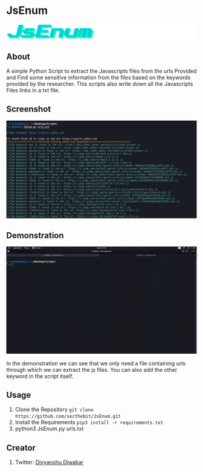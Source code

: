 # JsEnum
![alt text](https://github.com/SecTheBit/JsEnum/blob/main/Media/JsEnum1.png)

## About

A simple Python Script to extract the Javascripts files from the urls Provided and Find some sensitive information from the files based on the keywords provided by the researcher. This scripts also write down all the Javascripts Files links in a txt file.


## Screenshot

![alt text](https://github.com/SecTheBit/JsEnum/blob/main/Media/JsEnum.png)

## Demonstration

![Alt Text](https://github.com/SecTheBit/JsEnum/blob/main/Media/Demo.gif)

In the demonstration we can see that we only need a file containing urls through which we can extract the js files. You can also add the other keyword in the script itself.

## Usage

1. Clone the Repository
   ``` git clone https://github.com/secthebit/JsEnum.git ```
2. Install the Requirements
   ```pip3 install -r requirements.txt```
3. python3 JsEnum.py urls.txt


## Creator

1. Twitter: [Divyanshu Diwakar](https://twitter.com/ddiwakr)

